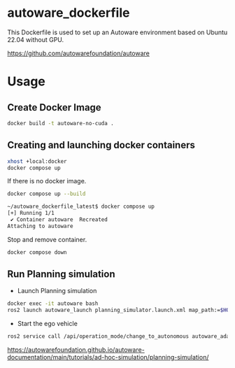 # autoware_dockerfile

This Dockerfile is used to set up an Autoware environment based on Ubuntu 22.04 without GPU.

https://github.com/autowarefoundation/autoware


# Usage


## Create Docker Image

```bash
docker build -t autoware-no-cuda .
```

## Creating and launching docker containers

```bash
xhost +local:docker
docker compose up
```

If there is no docker image.

```bash
docker compose up --build
```


```bash
~/autoware_dockerfile_latest$ docker compose up
[+] Running 1/1
 ✔ Container autoware  Recreated                                                                                                                                                                       0.1s 
Attaching to autoware
```

Stop and remove container.

```bash
docker compose down
```

## Run Planning simulation


- Launch Planning simulation

```bash
docker exec -it autoware bash
ros2 launch autoware_launch planning_simulator.launch.xml map_path:=$HOME/autoware_map/sample-map-planning vehicle_model:=sample_vehicle sensor_model:=sample_sensor_kit
```



- Start the ego vehicle

```bash
ros2 service call /api/operation_mode/change_to_autonomous autoware_adapi_v1_msgs/srv/ChangeOperationMode {}
```

https://autowarefoundation.github.io/autoware-documentation/main/tutorials/ad-hoc-simulation/planning-simulation/

